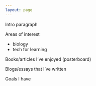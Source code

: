 ```yaml
---
layout: page
---
```

Intro paragraph

Areas of interest
- biology
- tech for learning


Books/articles I’ve enjoyed (posterboard)

Blogs/essays that I’ve written

Goals I have
